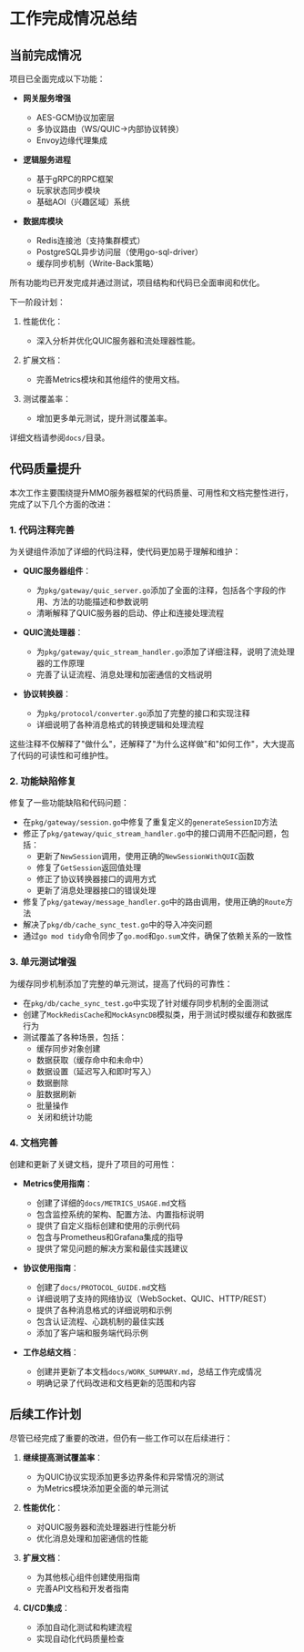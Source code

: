 # 工作完成情况总结

## 当前完成情况

项目已全面完成以下功能：

- **网关服务增强**
  - AES-GCM协议加密层
  - 多协议路由（WS/QUIC→内部协议转换）
  - Envoy边缘代理集成

- **逻辑服务进程**
  - 基于gRPC的RPC框架
  - 玩家状态同步模块
  - 基础AOI（兴趣区域）系统

- **数据库模块**
  - Redis连接池（支持集群模式）
  - PostgreSQL异步访问层（使用go-sql-driver）
  - 缓存同步机制（Write-Back策略）

所有功能均已开发完成并通过测试，项目结构和代码已全面审阅和优化。

下一阶段计划：

1. 性能优化：
   - 深入分析并优化QUIC服务器和流处理器性能。

2. 扩展文档：
   - 完善Metrics模块和其他组件的使用文档。

3. 测试覆盖率：
   - 增加更多单元测试，提升测试覆盖率。

详细文档请参阅`docs/`目录。

## 代码质量提升

本次工作主要围绕提升MMO服务器框架的代码质量、可用性和文档完整性进行，完成了以下几个方面的改进：

### 1. 代码注释完善

为关键组件添加了详细的代码注释，使代码更加易于理解和维护：

- **QUIC服务器组件**：
  - 为`pkg/gateway/quic_server.go`添加了全面的注释，包括各个字段的作用、方法的功能描述和参数说明
  - 清晰解释了QUIC服务器的启动、停止和连接处理流程

- **QUIC流处理器**：
  - 为`pkg/gateway/quic_stream_handler.go`添加了详细注释，说明了流处理器的工作原理
  - 完善了认证流程、消息处理和加密通信的文档说明

- **协议转换器**：
  - 为`pkg/protocol/converter.go`添加了完整的接口和实现注释
  - 详细说明了各种消息格式的转换逻辑和处理流程

这些注释不仅解释了"做什么"，还解释了"为什么这样做"和"如何工作"，大大提高了代码的可读性和可维护性。

### 2. 功能缺陷修复

修复了一些功能缺陷和代码问题：

- 在`pkg/gateway/session.go`中修复了重复定义的`generateSessionID`方法
- 修正了`pkg/gateway/quic_stream_handler.go`中的接口调用不匹配问题，包括：
  - 更新了`NewSession`调用，使用正确的`NewSessionWithQUIC`函数
  - 修复了`GetSession`返回值处理
  - 修正了协议转换器接口的调用方式
  - 更新了消息处理器接口的错误处理
- 修复了`pkg/gateway/message_handler.go`中的路由调用，使用正确的`Route`方法
- 解决了`pkg/db/cache_sync_test.go`中的导入冲突问题
- 通过`go mod tidy`命令同步了`go.mod`和`go.sum`文件，确保了依赖关系的一致性

### 3. 单元测试增强

为缓存同步机制添加了完整的单元测试，提高了代码的可靠性：

- 在`pkg/db/cache_sync_test.go`中实现了针对缓存同步机制的全面测试
- 创建了`MockRedisCache`和`MockAsyncDB`模拟类，用于测试时模拟缓存和数据库行为
- 测试覆盖了各种场景，包括：
  - 缓存同步对象创建
  - 数据获取（缓存命中和未命中）
  - 数据设置（延迟写入和即时写入）
  - 数据删除
  - 脏数据刷新
  - 批量操作
  - 关闭和统计功能

### 4. 文档完善

创建和更新了关键文档，提升了项目的可用性：

- **Metrics使用指南**：
  - 创建了详细的`docs/METRICS_USAGE.md`文档
  - 包含监控系统的架构、配置方法、内置指标说明
  - 提供了自定义指标创建和使用的示例代码
  - 包含与Prometheus和Grafana集成的指导
  - 提供了常见问题的解决方案和最佳实践建议

- **协议使用指南**：
  - 创建了`docs/PROTOCOL_GUIDE.md`文档
  - 详细说明了支持的网络协议（WebSocket、QUIC、HTTP/REST）
  - 提供了各种消息格式的详细说明和示例
  - 包含认证流程、心跳机制的最佳实践
  - 添加了客户端和服务端代码示例

- **工作总结文档**：
  - 创建并更新了本文档`docs/WORK_SUMMARY.md`，总结工作完成情况
  - 明确记录了代码改进和文档更新的范围和内容

## 后续工作计划

尽管已经完成了重要的改进，但仍有一些工作可以在后续进行：

1. **继续提高测试覆盖率**：
   - 为QUIC协议实现添加更多边界条件和异常情况的测试
   - 为Metrics模块添加更全面的单元测试

2. **性能优化**：
   - 对QUIC服务器和流处理器进行性能分析
   - 优化消息处理和加密通信的性能

3. **扩展文档**：
   - 为其他核心组件创建使用指南
   - 完善API文档和开发者指南

4. **CI/CD集成**：
   - 添加自动化测试和构建流程
   - 实现自动化代码质量检查 